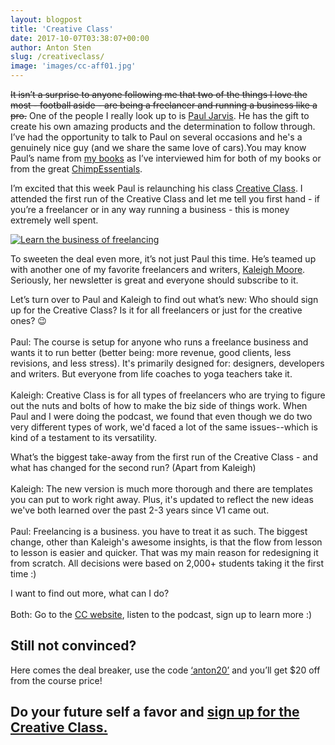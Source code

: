 ```yaml
---
layout: blogpost
title: 'Creative Class'
date: 2017-10-07T03:38:07+00:00
author: Anton Sten
slug: /creativeclass/
image: 'images/cc-aff01.jpg'
---
```

~~It isn’t a surprise to anyone following me that two of the things I love the most - football aside - are being a freelancer and running a business like a pro.~~
One of the people I really look up to is [Paul Jarvis](https://pjrvs.com). He has the gift to create his own amazing products and the determination to follow through. I’ve had the opportunity to talk to Paul on several occasions and he's a genuinely nice guy (and we share the same love of cars).You may know Paul’s name from [my books](/books/) as I’ve interviewed him for both of my books or from the great [ChimpEssentials](https://chimpessentials.com/chimp/156/).

I’m excited that this week Paul is relaunching his class [Creative Class](https://creativeclass.co/ref/50/). I attended the first run of the Creative Class and let me tell you first hand - if you’re a freelancer or in any way running a business - this is money extremely well spent.

<a href="https://creativeclass.co/ref/50/" title="Learn the business of freelancing"><img src="https://creativeclass.co/wp-content/uploads/2017/09/cc-aff01.jpg" alt="Learn the business of freelancing" /></a>

To sweeten the deal even more, it’s not just Paul this time. He’s teamed up with another one of my favorite freelancers and writers, [Kaleigh Moore](https://kaleighmoore.com/). Seriously, her newsletter is great and everyone should subscribe to it.

Let’s turn over to Paul and Kaleigh to find out what’s new:
Who should sign up for the Creative Class? Is it for all freelancers or just for the creative ones? 😉<br><br>
Paul:  The course is setup for anyone who runs a freelance business and wants it to run better (better being: more revenue, good clients, less revisions, and less stress). It's primarily designed for: designers, developers and writers. But everyone from life coaches to yoga teachers take it.<br><br>
Kaleigh: Creative Class is for all types of freelancers who are trying to figure out the nuts and bolts of how to make the biz side of things work. When Paul and I were doing the podcast, we found that even though we do two very different types of work, we'd faced a lot of the same issues--which is kind of a testament to its versatility.

What’s the biggest take-away from the first run of the Creative Class - and what has changed for the second run? (Apart from Kaleigh)<br><br>
Kaleigh: The new version is much more thorough and there are templates you can put to work right away. Plus, it's updated to reflect the new ideas we've both learned over the past 2-3 years since V1 came out.<br><br>
Paul: Freelancing is a business. you have to treat it as such. The biggest change, other than Kaleigh's awesome insights, is that the flow from lesson to lesson is easier and quicker. That was my main reason for redesigning it from scratch. All decisions were based on 2,000+ students taking it the first time :)

I want to find out more, what can I do?<br><br>
Both: Go to the [CC website](https://creativeclass.co/ref/50/), listen to the podcast, sign up to learn more :)

## Still not convinced?
Here comes the deal breaker, use the code <u>‘anton20’</u> and you’ll get $20 off from the course price!

## Do your future self a favor and [sign up for the Creative Class.](https://creativeclass.co/ref/50/)
